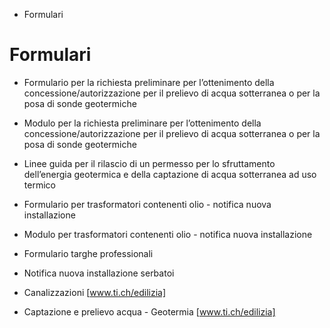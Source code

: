   * Formulari

#  Formulari

  * Formulario per la richiesta preliminare per l’ottenimento della concessione/autorizzazione per il prelievo di acqua sotterranea o per la posa di sonde geotermiche
  * Modulo per la richiesta preliminare per l’ottenimento della concessione/autorizzazione per il prelievo di acqua sotterranea o per la posa di sonde geotermiche
  * Linee guida per il rilascio di un permesso per lo sfruttamento dell’energia geotermica e della captazione di acqua sotterranea ad uso termico
  * Formulario per trasformatori contenenti olio - notifica nuova installazione
  * Modulo per trasformatori contenenti olio - notifica nuova installazione 
  * Formulario targhe professionali
  * Notifica nuova installazione serbatoi

  * Canalizzazioni [www.ti.ch/edilizia]
  * Captazione e prelievo acqua - Geotermia [www.ti.ch/edilizia]

